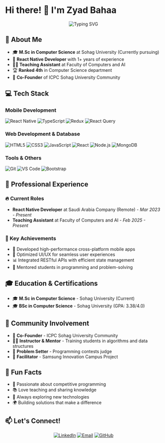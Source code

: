 # Hi there! 👋 I'm Zyad Bahaa

<div align="center">
  <img src="https://readme-typing-svg.herokuapp.com?font=Fira+Code&pause=1000&color=2196F3&center=true&vCenter=true&width=435&lines=React+Native+Developer;Teaching+Assistant;Problem+Solver;Always+Learning+New+Things!" alt="Typing SVG" />
</div>

## 🚀 About Me

- 🎓 **M.Sc in Computer Science** at Sohag University (Currently pursuing)
- 📱 **React Native Developer** with 1+ years of experience
- 👨‍🏫 **Teaching Assistant** at Faculty of Computers and AI
- 🏆 **Ranked 4th** in Computer Science department
- 🌟 **Co-Founder** of ICPC Sohag University Community

## 💻 Tech Stack

### Mobile Development
![React Native](https://img.shields.io/badge/React_Native-20232A?style=for-the-badge&logo=react&logoColor=61DAFB)
![TypeScript](https://img.shields.io/badge/TypeScript-007ACC?style=for-the-badge&logo=typescript&logoColor=white)
![Redux](https://img.shields.io/badge/Redux-593D88?style=for-the-badge&logo=redux&logoColor=white)
![React Query](https://img.shields.io/badge/React_Query-FF4154?style=for-the-badge&logo=react-query&logoColor=white)

### Web Development & Database
![HTML5](https://img.shields.io/badge/HTML5-E34F26?style=for-the-badge&logo=html5&logoColor=white)
![CSS3](https://img.shields.io/badge/CSS3-1572B6?style=for-the-badge&logo=css3&logoColor=white)
![JavaScript](https://img.shields.io/badge/JavaScript-F7DF1E?style=for-the-badge&logo=javascript&logoColor=black)
![React](https://img.shields.io/badge/React-20232A?style=for-the-badge&logo=react&logoColor=61DAFB)
![Node.js](https://img.shields.io/badge/Node.js-43853D?style=for-the-badge&logo=node.js&logoColor=white)
![MongoDB](https://img.shields.io/badge/MongoDB-4EA94B?style=for-the-badge&logo=mongodb&logoColor=white)

### Tools & Others
![Git](https://img.shields.io/badge/Git-F05032?style=for-the-badge&logo=git&logoColor=white)
![VS Code](https://img.shields.io/badge/VS_Code-007ACC?style=for-the-badge&logo=visual-studio-code&logoColor=white)
![Bootstrap](https://img.shields.io/badge/Bootstrap-563D7C?style=for-the-badge&logo=bootstrap&logoColor=white)

## 💼 Professional Experience

### 🔥 Current Roles
- **React Native Developer** at Saudi Arabia Company (Remote) - *Mar 2023 - Present*
- **Teaching Assistant** at Faculty of Computers and AI - *Feb 2025 - Present*

### 🎯 Key Achievements
- 📱 Developed high-performance cross-platform mobile apps
- 🔧 Optimized UI/UX for seamless user experiences
- 📊 Integrated RESTful APIs with efficient state management
- 👥 Mentored students in programming and problem-solving


## 🎓 Education & Certifications

- 🎓 **M.Sc in Computer Science** - Sohag University (Current)
- 🎓 **BSc in Computer Science** - Sohag University (GPA: 3.38/4.0)

## 🏅 Community Involvement

- 🚀 **Co-Founder** - ICPC Sohag University Community
- 👨‍🏫 **Instructor & Mentor** - Training students in algorithms and data structures
- 🎯 **Problem Setter** - Programming contests judge
- 🌟 **Facilitator** - Samsung Innovation Campus Project


## 🌟 Fun Facts

- 🎯 Passionate about competitive programming
- 📚 Love teaching and sharing knowledge
- 🚀 Always exploring new technologies
- 🌍 Building solutions that make a difference

## 📫 Let's Connect!

<div align="center">
  
[![LinkedIn](https://img.shields.io/badge/LinkedIn-0077B5?style=for-the-badge&logo=linkedin&logoColor=white)]([your-linkedin-url](https://www.linkedin.com/in/zyad-bahaa-9331761a1/))
[![Email](https://img.shields.io/badge/Gmail-D14836?style=for-the-badge&logo=gmail&logoColor=white)](mailto:zyadgado155@gmail.com)
[![GitHub](https://img.shields.io/badge/GitHub-100000?style=for-the-badge&logo=github&logoColor=white)](https://github.com/ZyadBahaa21)

</div>

